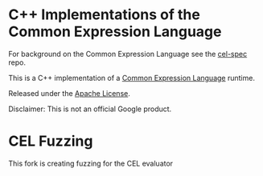 # C++ Implementations of the Common Expression Language

For background on the Common Expression Language see the [cel-spec][1] repo.

This is a C++ implementation of a [Common Expression Language][1] runtime.

Released under the [Apache License](LICENSE).

Disclaimer: This is not an official Google product.


[1]:  https://github.com/google/cel-spec

# CEL Fuzzing
This fork is creating fuzzing for the CEL evaluator
